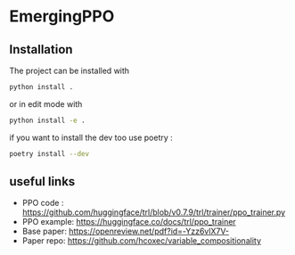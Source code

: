 # EmergingPPO

## Installation
The project can be installed with 
```bash
python install .
```

or in edit mode with 

```bash
python install -e .
```


if you want to install the dev too use poetry :
```bash 
poetry install --dev
```

## useful links
- PPO code : https://github.com/huggingface/trl/blob/v0.7.9/trl/trainer/ppo_trainer.py
- PPO example:  https://huggingface.co/docs/trl/ppo_trainer
- Base paper:  https://openreview.net/pdf?id=-Yzz6vlX7V-
- Paper repo:  https://github.com/hcoxec/variable_compositionality